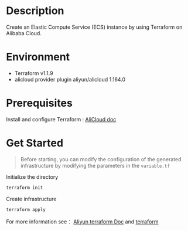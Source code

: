 # Description
Create an Elastic Compute Service (ECS) instance by using Terraform on Alibaba Cloud.
# Environment
- Terraform v1.1.9
- alicloud provider plugin aliyun/alicloud 1.164.0


# Prerequisites

Install and configure Terraform : [AliCloud doc](https://www.alibabacloud.com/help/en/elastic-compute-service/latest/install-and-configure-terraform-on-your-computer)


# Get Started

> Before starting, you can modify the configuration of the generated infrastructure by modifying the parameters in the `variable.tf`

Initialize the directory
```bash
terraform init
```
Create infrastructure
```bash
terraform apply
```




For more information see：
[Aliyun terraform Doc](https://www.alibabacloud.com/help/en/terraform/latest/terraform-introduction) and 
[terraform](https://www.terraform.io/)